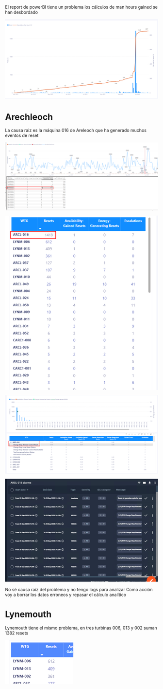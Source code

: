 El report de powerBI tiene un problema los cálculos de man hours gained se han desbordado

![alt text](image.png)

# Arechleoch
La causa raiz es la máquina 016 de Areleoch que ha generado muchos eventos de reset

![alt text](image-1.png)

![alt text](image-2.png)

![alt text](image-3.png)

![alt text](image-4.png)

No sé causa raiz del problema y no tengo logs para analizar
Como acción voy a borrar los datos erroneos y repasar el cálculo analítico

# Lynemouth

Lynemouth tiene el mismo problema, en tres turbinas 006, 013 y 002 suman 1382 resets

![alt text](image-5.png)

